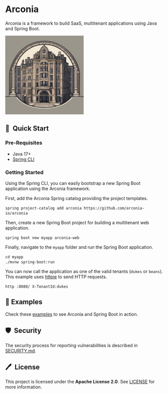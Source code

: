 # Arconia

Arconia is a framework to build SaaS, multitenant applications using Java and Spring Boot.

<img src="arconia-logo.png" alt="The Arconia logo" height="250px" />

## 🚀&nbsp; Quick Start

### Pre-Requisites

* Java 17+
* [Spring CLI](https://docs.spring.io/spring-cli/reference/installation.html)

### Getting Started

Using the Spring CLI, you can easily bootstrap a new Spring Boot application using the Arconia framework.

First, add the Arconia Spring catalog providing the project templates.

```shell
spring project-catalog add arconia https://github.com/arconia-io/arconia
```

Then, create a new Spring Boot project for building a multitenant web application.

```shell
spring boot new myapp arconia-web
```

Finally, navigate to the `myapp` folder and run the Spring Boot application.

```shell
cd myapp
./mvnw spring-boot:run
```

You can now call the application as one of the valid tenants (`dukes` or `beans`).
This example uses [httpie](https://httpie.io) to send HTTP requests.

```shell
http :8080/ X-TenantId:dukes
```

## 🌟 Examples

Check these [examples](https://github.com/arconia-io/arconia-samples) to see Arconia and Spring Boot in action.

## 🛡️&nbsp; Security

The security process for reporting vulnerabilities is described in [SECURITY.md](SECURITY.md).

## 🖊️&nbsp; License

This project is licensed under the **Apache License 2.0**. See [LICENSE](LICENSE) for more information.

